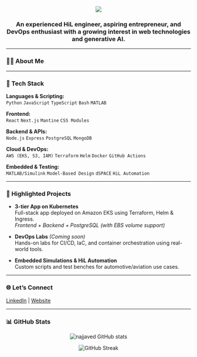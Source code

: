 <h1 align="center">
    <img src="https://readme-typing-svg.herokuapp.com/?font=Righteous&size=35&center=true&vCenter=true&width=500&height=70&duration=4000&lines=Hi+there!+👋;" />
</h1>

<h3 align="center">An experienced HiL engineer, aspiring entrepreneur, and DevOps enthusiast with a growing interest in web technologies and generative AI.</h3>

<!--
**najjaved/najjaved** is a ✨ _special_ ✨ repository because its `README.md` (this file) appears on your GitHub profile.

Here are some ideas to get you started:

- 🔭 I’m currently working on ...
- 🌱 I’m currently learning ...
- 👯 I’m looking to collaborate on ...
- 🤔 I’m looking for help with ...
- 💬 Ask me about ...
- 📫 How to reach me: ...
- 😄 Pronouns: ...
- ⚡ Fun fact: ...
-->

---

### 👩‍💻 About Me



---

### 🧰 Tech Stack

**Languages & Scripting:**  
`Python` `JavaScript` `TypeScript` `Bash` `MATLAB`

**Frontend:**  
`React` `Next.js` `Mantine` `CSS Modules`

**Backend & APIs:**  
`Node.js` `Express` `PostgreSQL` `MongoDB`

**Cloud & DevOps:**  
`AWS (EKS, S3, IAM)` `Terraform` `Helm` `Docker` `GitHub Actions`

**Embedded & Testing:**  
`MATLAB/Simulink` `Model-Based Design` `dSPACE` `HiL Automation`

---

### 📂 Highlighted Projects

- **3-tier App on Kubernetes**  
  Full-stack app deployed on Amazon EKS using Terraform, Helm & Ingress.  
  _Frontend + Backend + PostgreSQL (with EBS volume support)_

- **DevOps Labs** *(Coming soon)*  
  Hands-on labs for CI/CD, IaC, and container orchestration using real-world tools.

- **Embedded Simulations & HiL Automation**  
  Custom scripts and test benches for automotive/aviation use cases.

---

### 🌐 Let’s Connect

[LinkedIn](https://www.linkedin.com/in/najaved) | [Website](https://ethicalorigins.de)

---

### 📊 GitHub Stats

<p align="center">
  <img src="https://github-readme-stats.vercel.app/api?username=najjaved&show_icons=true&theme=github_dark&hide_border=true" alt="najjaved GitHub stats" />
</p>

<p align="center">
  <img src="https://github-readme-streak-stats.herokuapp.com/?user=najjaved&theme=github-dark&hide_border=true" alt="GitHub Streak" />
</p>

